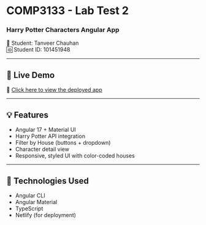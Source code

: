 # COMP3133 - Lab Test 2  
### Harry Potter Characters Angular App  
👤 Student: Tanveer Chauhan  
🆔 Student ID: 101451948

---

## 📱 Live Demo  
🔗 [Click here to view the deployed app](https://serene-fox-de88b3.netlify.app)

---

## 💡 Features
- Angular 17 + Material UI
- Harry Potter API integration
- Filter by House (buttons + dropdown)
- Character detail view
- Responsive, styled UI with color-coded houses

---

## 🧪 Technologies Used
- Angular CLI
- Angular Material
- TypeScript
- Netlify (for deployment)
